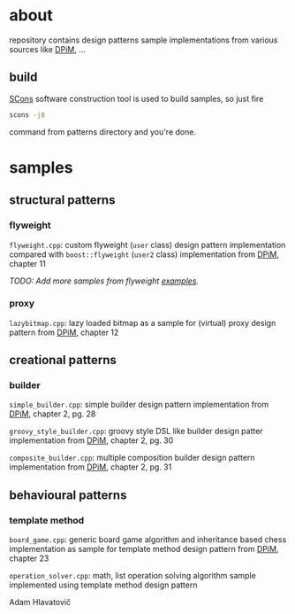 # about

repository contains design patterns sample implementations from various sources like [DPiM], ...

## build

[SCons](https://scons.org/) software construction tool is used to build samples, so just fire

```bash
scons -j8
```

command from patterns directory and you're done.

# samples

## structural patterns

### flyweight

`flyweight.cpp`: custom flyweight (`user` class) design pattern implementation compared with `boost::flyweight` (`user2` class) implementation from [DPiM], chapter 11

*TODO: Add more samples from flyweight [examples](https://www.boost.org/doc/libs/1_68_0/libs/flyweight/doc/examples.html).*


### proxy

`lazybitmap.cpp`: lazy loaded bitmap as a sample for (virtual) proxy design pattern from [DPiM], chapter 12


## creational patterns

### builder

`simple_builder.cpp`: simple builder design pattern implementation from [DPiM], chapter 2, pg. 28

`groovy_style_builder.cpp`: groovy style DSL like builder design patter implementation from [DPiM], chapter 2, pg. 30

`composite_builder.cpp`: multiple composition builder design pattern implementation from [DPiM], chapter 2, pg. 31


## behavioural patterns

### template method

`board_game.cpp`: generic board game algorithm and inheritance based chess implementation as sample for template method design pattern from [DPiM], chapter 23

`operation_solver.cpp`: math, list operation solving algorithm sample implemented using template method design pattern


[DPiM]: https://leanpub.com/design-patterns-modern-cpp/	"Design Patterns in Modern C++"


Adam Hlavatovič
